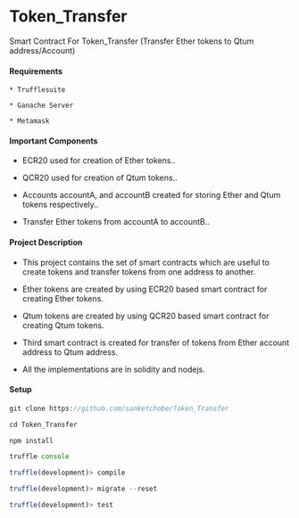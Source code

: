 # Token_Transfer

Smart Contract For Token_Transfer (Transfer Ether tokens to Qtum address/Account)   


#### Requirements
```
* Trufflesuite

* Ganache Server

* Metamask

```


#### Important Components

* ECR20 used for creation of Ether tokens..

* QCR20 used for creation of Qtum tokens..

* Accounts accountA, and accountB created for storing Ether and Qtum tokens respectively..

* Transfer Ether tokens from accountA to accountB..

#### Project Description

* This project contains the set of smart contracts which are useful to create tokens and transfer tokens from one address to another.

* Ether tokens are created by using ECR20 based smart contract for creating Ether tokens.
* Qtum tokens are created by using QCR20 based smart contract for creating Qtum tokens.
* Third smart contract is created for transfer of tokens from Ether account address to Qtum address.
* All the implementations are in solidity and nodejs.


#### Setup
```js
git clone https://github.com/sanketchobe/Token_Transfer

cd Token_Transfer

npm install

truffle console

truffle(development)> compile

truffle(development)> migrate --reset

truffle(development)> test
```


